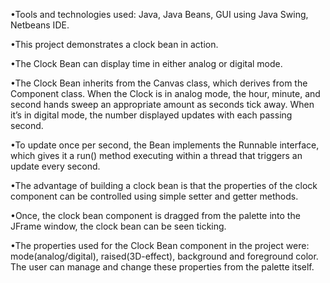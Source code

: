 •Tools and technologies used:
Java, Java Beans, GUI using Java Swing, Netbeans IDE.

•This project demonstrates a clock bean in action. 

•The Clock Bean can display time in either analog or digital mode. 

•The Clock Bean inherits from the Canvas class, which derives from the Component class. When the Clock is in analog mode, the hour, minute, and second hands sweep an appropriate amount as seconds tick away. When it’s in digital mode, the number displayed updates with each passing second. 

•To update once per second, the Bean implements the Runnable interface, which gives it a run() method executing within a thread that triggers an update every second. 

•The advantage of building a clock bean is that the properties of the clock component can be controlled using simple setter and getter methods.

•Once, the clock bean component is dragged from the palette into the JFrame window, the clock bean can be seen ticking.

•The properties used for the Clock Bean component in the project were: mode(analog/digital), raised(3D-effect), background and foreground color. The user can manage and change these properties from the palette itself.  
